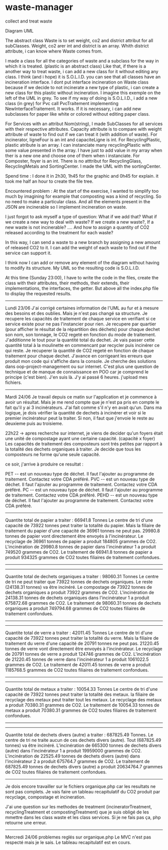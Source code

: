 # waste-manager
collect and treat waste

Diagram UML 

The abstract class Waste is to set weight, co2 and district attribut for all subClasses.
Weight, co2 arer int and district is an array. Whith district attribute, i can know where Waste comes from.

I made a class for all the categories of waste and a subclass for the way in which it is treated. (plastic is an abstract class)
Like that, if there is a another way to treat waste, i can add a new class for it without editing any class.
I think (and i hope) it is S.O.L.I.D.
you can see that all classes have an incineration interface. 
I dont put interface incineration on Waste class because if we decide to not incinerate a new type of plastic, i can create a new class for this plastic without incineration.
I imagine this exemple on the left of the UML in grey.
To see if my way of doing is S.O.L.I.D., i add a new class (in grey) for Pvc call PvcTraitement implementing NewInterfaceTraitement.
It works.
If it is necessary, i can add new subclasses for paper like white or colored without editing paper class. 

For Services with an attribut Nom(string), I made SubClasses for all services with their respective attributes. 
Capacity attribute is to compare with weight attribute of waste to find out if we can treat it (with addition of waste).
For incinerator, ligneFour is an int and capaciteLigne is int. 
For RecyclingPlastic, plastic atribute is an array. I can instanciate many recyclingPlastic with some value presented in the array. 
I have just to add value in my array when ther is a new one and choose one of them when i instanciate.
For Composter, foyer is an int.
There is no atttribut for RecyclingGlass, RecyclingMetals and SortingCenter.
I made the UML with the sortingCenter.

Spend time :
I done it in 2h30, 1h45 for the graphic and 0h45 for explain.
it took me half an hour to create the file tree.

Encountered problem :
At the start of the exercise, I wanted to simplify too much by imagining for example that composting was a kind of recycling.
So no need to make a particular class. And all the elements present in the JSON are incinerable so I implement incineration on waste.

I just forgot to ask myself a type of question: What if we add that? What if we create a new way to deal with waste? If we create a new waste?, If a new waste is not incinerable? ....
And how to assign a quantity of CO2 released according to the treatment for each waste?

In this way, I can send a waste to a new branch by assigning a new amount of released CO2 to it. I can add the weight of each waste to find out if the service can support it.

I think now I can add or remove any element of the diagram without having to modify its structure.
My UML so the resulting code is S.O.L.I.D.

At this time (Sunday 23:00), I have to write the code in the files, create the class with their attributes, their methods, their extends, their implementations, the interfaces, the getter.
But above all the index.php file to display the requested results.

------------------------------------------------
Lundi 23/06 
J'ai corrigé certaines information de l'UML au fur et à mesure des besoins et des oublies. Mais je n'est pas changé sa structure.
Je recupere les capacités de traitement de chaque  service en verifiant si ce service existe pour ne pas l'instancier pour rien.
Je recupere par quartier (pour afficher le résultat de la répartition des déchets) pour chaque dechet son nom, son tonnage, le CO2 regeté en fonction du mode de traitement. J'additionne le tout pour la quantité total du dechet. 
Je vais passer cette quantité total à la moulinette en commencant par recycler puis incinérer ce qui reste. Je recuperer la quantité de CO2 regeté en fonction de chaque traitement pour chaque dechet.
J'avance en corrigeant les erreurs que produit mon code qui s'affiche dans la console. Je cherche des solutions dans oop-project-management ou sur internet. 
C'est plus une question de technique et de manque de connaissance en POO car je comprend le principe (c'est bien).
J'en suis là. J'y ai passé 6 heures.
j'upload mes fichiers.

--------------------------------------------------
Mardi 24/06
Je travail depuis ce matin sur l'application et je commence à avoir un résultat. 
Mais je me rend compte que je n'est pa pris en compte le fait qu'il y ai 3 incinérateurs. J'ai fait comme s'il n'y en avait qu'un.
Dans ma logique, je dois vérifier la quantité de dechets à incinérer et voir si le premier incinérateur peut la traiter. Si non, il faut que j'envoie le reste au deuxieme puis au troisieme.

22h22 -> apres recherche sur internet, je viens de decider qu'un foyers était une unité de compostage ayant une certaine capacité. (capacité x foyer)
Les capacités de traitement des composteurs sont trés petites par rapport à la totalité des dechets organiques à traiter. Je decide que tous les composteurs ne forme qu'une seule capacité.

ce soir, j'arrive à produire ce resultat :

PET -- est un nouveau type de déchet. Il faut l'ajouter au programme de traitement. Contactez votre CDA préféré.
PVC -- est un nouveau type de déchet. Il faut l'ajouter au programme de traitement. Contactez votre CDA préféré.
PC -- est un nouveau type de déchet. Il faut l'ajouter au programme de traitement. Contactez votre CDA préféré.
PEHD -- est un nouveau type de déchet. Il faut l'ajouter au programme de traitement. Contactez votre CDA préféré.
_________________________________________________________________________________________________
Quantite total de papier a traiter : 66941.8 Tonnes
Le centre de tri d'une capacité de 73922 tonnes peut traiter la totalité du papier.
Mais la filiaire de traitement du papier d'une capacité de 36961 tonnes ne peut pas.
29980.8 tonnes de papier vont directement être envoyés à l'incinérateur.
Le recyclage de 36961 tonnes de papier a produit 184805 grammes de CO2.
L'incinération de 29980.8 tonnes de papier dans l'incinérateur 1 a produit 749520 grammes de CO2.
Le traitement de 66941.8 tonnes de papier a produit 934325 grammes de CO2 toutes filiaires de traitement confondues.
_________________________________________________________________________________________________
_________________________________________________________________________________________________
Quantite total de dechets organiques a traiter : 98060.31 Tonnes
Le centre de tri ne peut traiter que 73922 tonnes de dechets organiques. Le reste (24138.31 tonnes) va être incinéré.
Le compostage de 73922 tonnes de dechets organiques a produit 73922 grammes de CO2.
L'incinération de 24138.31 tonnes de dechets organiques dans l'incinérateur 1 a produit 675872.68 grammes de CO2.
Le traitement de 98060.31 tonnes de dechets organiques a produit 749794.68 grammes de CO2 toutes filiaires de traitement confondues.
_________________________________________________________________________________________________
_________________________________________________________________________________________________
Quantite total de verre a traiter : 42011.45 Tonnes
Le centre de tri d'une capacité de 73922 tonnes peut traiter la totalité du verre.
Mais la filiaire de traitement du verre d'une capacité de 20791 tonnes ne peut pas.
21220.45 tonnes de verre vont directement être envoyés à l'incinérateur.
Le recyclage de 20791 tonnes de verre a produit 124746 grammes de CO2.
L'incinération de 21220.45 tonnes de verre dans l'incinérateur 1 a produit 1061022.5 grammes de CO2.
Le traitement de 42011.45 tonnes de verre a produit 1185768.5 grammes de CO2 toutes filiaires de traitement confondues.
_________________________________________________________________________________________________
_________________________________________________________________________________________________
Quantite total de metaux a traiter : 10054.33 Tonnes
Le centre de tri d'une capacité de 73922 tonnes peut traiter la totalité des metaux.
la filiaire de recyclage des metaux peut traiter tout les metaux.
Le recyclage des metaux a produit 70380.31 grammes de CO2.
Le traitement de 10054.33 tonnes de metaux a produit 70380.31 grammes de CO2 toutes filiaires de traitement confondues.
_________________________________________________________________________________________________
_________________________________________________________________________________________________
Quantite total de dechets divers (autre) a traiter : 687825.49 Tonnes.
Le centre de tri ne traite aucun de ces dechets divers (autre). Tout (687825.49 tonnes) va être incinéré.
L'incinération de 665300 tonnes de dechets divers (autre) dans l'incinérateur 1 a produit 19959000 grammes de CO2.
L'incinération de 22525.49 tonnes de dechets divers (autre) dans l'incinérateur 2 a produit 675764.7 grammes de CO2.
Le traitement de 687825.49 tonnes de dechets divers (autre) a produit 20634764.7 grammes de CO2 toutes filiaires de traitement confondues.
_________________________________________________________________________________________________

Je dois encore travailler sur le fichiers organique.php car les resultats ne sont pas complets.
Je vais faire un tableau recapitulatif du CO2 produit par recyclage, compostage et incineration.

J'ai une question sur les methodes de treatment (incineratorTreatment, recyclingTreatment et compostingTreatment) que je suis obligé de les mmettre dans les class waste et les class services. Si je ne fais pas ça, php retourne une erreur.

--------------------------------------------------------------------------
Mercredi 24/06
problemes reglés sur organique.php
Le MVC n'est pas respecté mais je le sais.
Le tableau recapitulatif est en cours.

